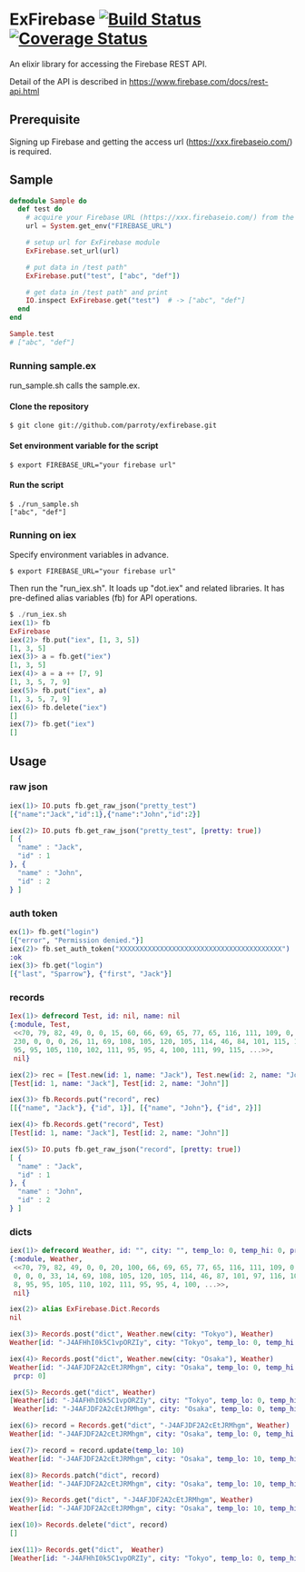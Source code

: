 ExFirebase [![Build Status](https://secure.travis-ci.org/parroty/exfirebase.png?branch=master "Build Status")](http://travis-ci.org/parroty/exfirebase) [![Coverage Status](https://coveralls.io/repos/parroty/exfirebase/badge.png?branch=master)](https://coveralls.io/r/parroty/exfirebase?branch=master)
============
An elixir library for accessing the Firebase REST API.

Detail of the API is described in <a href="https://www.firebase.com/docs/rest-api.html" target="_blank">https://www.firebase.com/docs/rest-api.html</a>

## Prerequisite

Signing up Firebase and getting the access url (https://xxx.firebaseio.com/) is required.

## Sample

```elixir
defmodule Sample do
  def test do
    # acquire your Firebase URL (https://xxx.firebaseio.com/) from the environment variable.
    url = System.get_env("FIREBASE_URL")

    # setup url for ExFirebase module
    ExFirebase.set_url(url)

    # put data in /test path"
    ExFirebase.put("test", ["abc", "def"])

    # get data in /test path" and print
    IO.inspect ExFirebase.get("test")  # -> ["abc", "def"]
  end
end

Sample.test
# ["abc", "def"]
```

### Running sample.ex
run_sample.sh calls the sample.ex.

#### Clone the repository

```
$ git clone git://github.com/parroty/exfirebase.git
```

#### Set environment variable for the script

```
$ export FIREBASE_URL="your firebase url"
```

#### Run the script

```
$ ./run_sample.sh
["abc", "def"]
```

### Running on iex
Specify environment variables in advance.

```
$ export FIREBASE_URL="your firebase url"
```

Then run the "run_iex.sh". It loads up "dot.iex" and related libraries.
It has pre-defined alias variables (fb) for API operations.

```elixir
$ ./run_iex.sh
iex(1)> fb
ExFirebase
iex(2)> fb.put("iex", [1, 3, 5])
[1, 3, 5]
iex(3)> a = fb.get("iex")
[1, 3, 5]
iex(4)> a = a ++ [7, 9]
[1, 3, 5, 7, 9]
iex(5)> fb.put("iex", a)
[1, 3, 5, 7, 9]
iex(6)> fb.delete("iex")
[]
iex(7)> fb.get("iex")
[]
```

## Usage
### raw json

```elixir
iex(1)> IO.puts fb.get_raw_json("pretty_test")
[{"name":"Jack","id":1},{"name":"John","id":2}]

iex(2)> IO.puts fb.get_raw_json("pretty_test", [pretty: true])
[ {
  "name" : "Jack",
  "id" : 1
}, {
  "name" : "John",
  "id" : 2
} ]
```

### auth token

```elixir
ex(1)> fb.get("login")
[{"error", "Permission denied."}]
iex(2)> fb.set_auth_token("XXXXXXXXXXXXXXXXXXXXXXXXXXXXXXXXXXXXXXXX")
:ok
iex(3)> fb.get("login")
[{"last", "Sparrow"}, {"first", "Jack"}]
```

### records

```elixir
Iex(1)> defrecord Test, id: nil, name: nil
{:module, Test,
 <<70, 79, 82, 49, 0, 0, 15, 60, 66, 69, 65, 77, 65, 116, 111, 109, 0, 0, 0,
 230, 0, 0, 0, 26, 11, 69, 108, 105, 120, 105, 114, 46, 84, 101, 115, 116, 8,
 95, 95, 105, 110, 102, 111, 95, 95, 4, 100, 111, 99, 115, ...>>,
 nil}

iex(2)> rec = [Test.new(id: 1, name: "Jack"), Test.new(id: 2, name: "John")]
[Test[id: 1, name: "Jack"], Test[id: 2, name: "John"]]

iex(3)> fb.Records.put("record", rec)
[[{"name", "Jack"}, {"id", 1}], [{"name", "John"}, {"id", 2}]]

iex(4)> fb.Records.get("record", Test)
[Test[id: 1, name: "Jack"], Test[id: 2, name: "John"]]

iex(5)> IO.puts fb.get_raw_json("record", [pretty: true])
[ {
  "name" : "Jack",
  "id" : 1
}, {
  "name" : "John",
  "id" : 2
} ]
```

### dicts

```elixir
iex(1)> defrecord Weather, id: "", city: "", temp_lo: 0, temp_hi: 0, prcp: 0
{:module, Weather,
 <<70, 79, 82, 49, 0, 0, 20, 100, 66, 69, 65, 77, 65, 116, 111, 109, 0, 0, 1, 45,
 0, 0, 0, 33, 14, 69, 108, 105, 120, 105, 114, 46, 87, 101, 97, 116, 104, 101, 114,
 8, 95, 95, 105, 110, 102, 111, 95, 95, 4, 100, ...>>,
 nil}

iex(2)> alias ExFirebase.Dict.Records
nil

iex(3)> Records.post("dict", Weather.new(city: "Tokyo"), Weather)
Weather[id: "-J4AFHhI0k5C1vpORZIy", city: "Tokyo", temp_lo: 0, temp_hi: 0, prcp: 0]

iex(4)> Records.post("dict", Weather.new(city: "Osaka"), Weather)
Weather[id: "-J4AFJDF2A2cEtJRMhgm", city: "Osaka", temp_lo: 0, temp_hi: 0,
 prcp: 0]

iex(5)> Records.get("dict", Weather)
[Weather[id: "-J4AFHhI0k5C1vpORZIy", city: "Tokyo", temp_lo: 0, temp_hi: 0,  prcp: 0],
 Weather[id: "-J4AFJDF2A2cEtJRMhgm", city: "Osaka", temp_lo: 0, temp_hi: 0,  prcp: 0]]

iex(6)> record = Records.get("dict", "-J4AFJDF2A2cEtJRMhgm", Weather)
Weather[id: "-J4AFJDF2A2cEtJRMhgm", city: "Osaka", temp_lo: 0, temp_hi: 0, prcp: 0]

iex(7)> record = record.update(temp_lo: 10)
Weather[id: "-J4AFJDF2A2cEtJRMhgm", city: "Osaka", temp_lo: 10, temp_hi: 0,  prcp: 0]

iex(8)> Records.patch("dict", record)
Weather[id: "-J4AFJDF2A2cEtJRMhgm", city: "Osaka", temp_lo: 10, temp_hi: 0,  prcp: 0]

iex(9)> Records.get("dict", "-J4AFJDF2A2cEtJRMhgm", Weather)
Weather[id: "-J4AFJDF2A2cEtJRMhgm", city: "Osaka", temp_lo: 10, temp_hi: 0,  prcp: 0]

iex(10)> Records.delete("dict", record)
[]

iex(11)> Records.get("dict",  Weather)
[Weather[id: "-J4AFHhI0k5C1vpORZIy", city: "Tokyo", temp_lo: 0, temp_hi: 0,  prcp: 0]]
```
